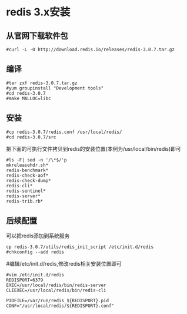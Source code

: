 # redis 3.x安装
## 从官网下载软件包
```
#curl -L -O http://download.redis.io/releases/redis-3.0.7.tar.gz
```
## 编译
```
#tar zxf redis-3.0.7.tar.gz
#yum groupinstall "Development tools"
#cd redis-3.0.7
#make MALLOC=libc
```
## 安装

```
#cp redis-3.0.7/redis.conf /usr/local/redis/
#cd redis-3.0.7/src
```

把下面的可执行文件拷贝到redis的安装位置(本例为/usr/local/bin/redis)即可

```
#ls -F| sed -n '/\*$/'p
mkreleasehdr.sh*
redis-benchmark*
redis-check-aof*
redis-check-dump*
redis-cli*
redis-sentinel*
redis-server*
redis-trib.rb*

```
## 后续配置
可以把redis添加到系统服务
```
cp redis-3.0.7/utils/redis_init_script /etc/init.d/redis
#chkconfig --add redis
```
#编辑/etc/init.d/redis,修改redis相关安装位置即可

```
#vim /etc/init.d/redis
REDISPORT=6379  
EXEC=/usr/local/redis/bin/redis-server  
CLIEXEC=/usr/local/redis/bin/redis-cli  

PIDFILE=/var/run/redis_${REDISPORT}.pid  
CONF="/usr/local/redis/${REDISPORT}.conf"  
```
